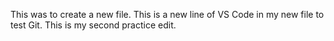 This was to create a new file.
This is a new line of VS Code in my new file to test Git.
This is my second practice edit.